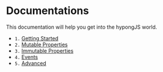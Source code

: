 # Documentations
This documentation will help you get into the hypongJS world.
* `1.` <a href="https://github.com/leejg1313/hypongJS/documentation/1. Getting Started">Getting Started</a>
* `2.` <a href="https://github.com/leejg1313/hypongJS/documentation/2. Mutable Properties">Mutable Properties</a>
* `3.` <a href="https://github.com/leejg1313/hypongJS/documentation/3. Immutable Properties">Immutable Properties</a>
* `4.` <a href="https://github.com/leejg1313/hypongJS/documentation/4. Events">Events</a>
* `5.` <a href="https://github.com/leejg1313/hypongJS/documentation/5. Advanced">Advanced</a>
